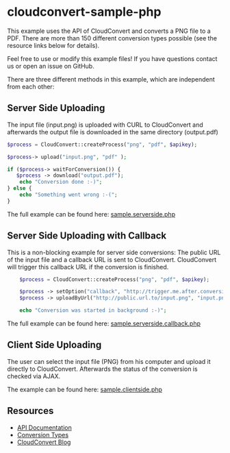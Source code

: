 cloudconvert-sample-php
=======================

This example uses the API of CloudConvert and converts a PNG file to a PDF. There are more than 150 different conversion types possible (see the resource links below for details). 

Feel free to use or modify this example files! If you have questions contact us or open an issue on GitHub.

There are three different methods in this example, which are independent from each other:

Server Side Uploading
-------------------
The input file (input.png) is uploaded with CURL to CloudConvert and afterwards the output file is downloaded in the same directory (output.pdf)

```php
$process = CloudConvert::createProcess("png", "pdf", $apikey);

$process-> upload("input.png", "pdf" );

if ($process-> waitForConversion()) {
   $process -> download("output.pdf");
    echo "Conversion done :-)";
} else {
    echo "Something went wrong :-(";
}
```

The full example can be found here: [sample.serverside.php](LunawebLtd/cloudconvert-sample-php/sample.serverside.php)


Server Side Uploading with Callback
-------------------

This is a non-blocking example for server side conversions: The public URL of the input file and a callback URL is sent to CloudConvert. CloudConvert will trigger this callback URL if the conversion is finished.

```php
    $process = CloudConvert::createProcess("png", "pdf", $apikey);

    $process -> setOption("callback", "http://trigger.me.after.conversion.is/done.php");
    $process -> uploadByUrl("http://public.url.to/input.png", "input.png", "pdf");

    echo "Conversion was started in background :-)";
```

The full example can be found here: [sample.serverside.callback.php](LunawebLtd/cloudconvert-sample-php/sample.serverside.callback.php)

Client Side Uploading
-------------------

The user can select the input file (PNG) from his computer and upload it directly to CloudConvert. Afterwards the status of the conversion is checked via AJAX.

The example can be found here: [sample.clientside.php](LunawebLtd/cloudconvert-sample-php/sample.clientside.php)



Resources
---------

* [API Documentation](https://cloudconvert.org/page/api)
* [Conversion Types](https://cloudconvert.org/formats)
* [CloudConvert Blog](https://cloudconvert.org/blog)
